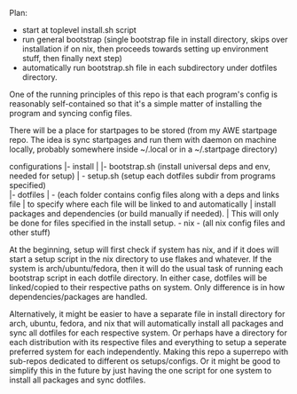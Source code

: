Plan:
- start at toplevel install.sh script
- run general bootstrap (single bootstrap file in install directory, skips over installation if on nix, then proceeds towards setting up environment stuff, then finally next step)
- automatically run bootstrap.sh file in each subdirectory under dotfiles directory.


One of the running principles of this repo is that each program's config is reasonably self-contained so that it's a simple matter of installing the program and syncing config files.

There will be a place for startpages to be stored (from my AWE startpage repo. The idea is sync startpages and run them with daemon on machine locally, probably somewhere inside ~/.local or in a ~/.startpage directory)


configurations
|- install
|  |- bootstrap.sh  (install universal deps and env, needed for setup)
|  \- setup.sh      (setup each dotfiles subdir from programs specified)  
|- dotfiles
|  \- (each folder contains config files along with a deps and links file
|      to specify where each file will be linked to and automatically
|      install packages and dependencies (or build manually if needed).
|      This will only be done for files specified in the install setup.
\- nix
   \- (all nix config files and other stuff)



At the beginning, setup will first check if system has nix, and if it does will start a setup script in the nix directory to use flakes and whatever.
If the system is arch/ubuntu/fedora, then it will do the usual task of running each bootstrap script in each dotfile directory.
In either case, dotfiles will be linked/copied to their respective paths on system. Only difference is in how dependencies/packages are handled.

Alternatively, it might be easier to have a separate file in install directory for arch, ubuntu, fedora, and nix that will automatically install all packages and sync all dotfiles for each respective system.
Or perhaps have a directory for each distribution with its respective 
files and everything to setup a seperate preferred system for each independently. Making this repo a superrepo with sub-repos dedicated to different os setups/configs.
Or it might be good to simplify this in the future by just having the one script for one system to install all packages and sync dotfiles.
